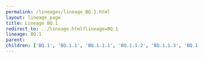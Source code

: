 ```yaml
---
permalink: /lineages/lineage_BQ.1.html
layout: lineage_page
title: Lineage BQ.1
redirect_to: ../lineage.html?lineage=BQ.1
lineage: BQ.1
parent: 
children: ['BQ.1', 'BQ.1.1', 'BQ.1.1.1', 'BQ.1.1.2', 'BQ.1.1.3', 'BQ.1.1.4', 'BQ.1.1.5', 'BQ.1.1.6', 'BQ.1.1.7', 'BQ.1.1.8', 'BQ.1.1.9', 'BQ.1.1.10', 'BQ.1.1.11', 'BQ.1.1.12', 'BQ.1.1.13', 'BQ.1.1.14', 'BQ.1.1.15', 'BQ.1.1.16', 'BQ.1.1.17', 'BQ.1.1.18', 'BQ.1.1.19', 'BQ.1.1.20', 'BQ.1.1.21', 'BQ.1.1.22', 'BQ.1.1.23', 'BQ.1.1.24', 'BQ.1.1.25', 'BQ.1.1.26', 'BQ.1.1.27', 'BQ.1.1.28', 'BQ.1.1.29', 'BQ.1.1.30', 'BQ.1.1.31', 'BQ.1.1.32', 'BQ.1.1.34', 'BQ.1.2', 'BQ.1.3', 'BQ.1.4', 'BQ.1.5', 'BQ.1.6', 'BQ.1.7', 'BQ.1.8', 'BQ.1.8.1', 'BQ.1.8.2', 'BQ.1.9', 'BQ.1.10', 'BQ.1.10.1', 'BQ.1.11', 'BQ.1.12', 'BQ.1.13', 'BQ.1.13.1', 'BQ.1.14', 'BQ.1.15', 'BQ.1.16', 'BQ.1.17', 'BQ.1.18', 'BQ.1.19', 'BQ.1.20', 'BQ.1.21', 'BQ.1.22', 'BQ.1.23', 'BQ.1.24', 'BQ.1.25', 'BQ.1.25.1', 'BQ.1.26', 'BQ.1.26.1', 'BQ.1.27', 'BQ.1.28']
---
```

